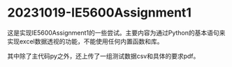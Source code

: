 # 20231019-IE5600Assignment1
这是实现IE5600Assignment1的一些尝试。主要内容为通过Python的基本语句来实现excel数据透视的功能，不能使用任何内置函数和库。

其中除了主代码py之外，还上传了一组测试数据csv和具体的要求pdf。
